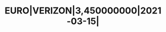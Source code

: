 ---
layout: asset
title: EURO|VERIZON|3,450000000|2021-03-15|                        
isin: US92343VCC63
---